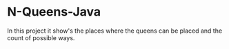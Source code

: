 # N-Queens-Java
In this project it show's the places where the queens can be placed and the count of possible ways.
